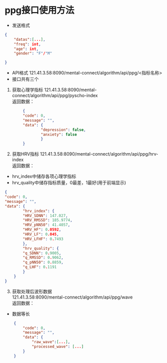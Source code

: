 # ppg接口使用方法
- 发送格式

```json
{
    "datas":[...],
    "freq": int,
    "age": int,
    "gender": "F"/"M"

} 
```

- API格式
121.41.3.58:8090/mental-connect/algorithm/api/ppg/<指标名称>
- 接口共有三个
1. 获取心理学指标
121.41.3.58:8090/mental-connect/algorithm/api/ppg/pyscho-index  
返回数据：  

```json
        {
        "code": 0,
        "message": "",
        "data": {
                "depression": false,
                "anxiety": false
                }
        } 
```
    
2. 获取HRV指标
121.41.3.58:8090/mental-connect/algorithm/api/ppg/hrv-index  
返回数据：
- hrv_index中储存各项心理学指标
- hrv_quality中储存指标质量，0最差，1最好(用于前端显示)

```json
{
"code": 0,
"message": "",
"data": {
        "hrv_index": {
        "HRV_SDNN": 147.027,
        "HRV_RMSSD": 185.9774,
        "HRV_pNN50": 41.4057,
        "HRV_HF": 0.0592,
        "HRV_LF": 0.045,
        "HRV_LFHF": 0.7493
        },
        "hrv_quality": {
        "q_SDNN": 0.9005,
        "q_RMSSD": 0.9062,
        "q_pNN50": 0.8859,
        "q_LHF": 0.1191
        }
    }
}
 ```

3. 获取处理后波形数据  
121.41.3.58:8090/mental-connect/algorithm/api/ppg/wave  
返回数据：
- 数据等长
```json
    {
        "code": 0,
        "message": "",
        "data": {
            "raw_wave":[...],
            "processed_wave": [...]
        }
    }
```
    
